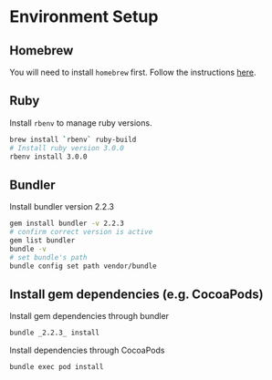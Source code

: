 # Environment Setup

## Homebrew
You will need to install `homebrew` first.
Follow the instructions [here](https://brew.sh).

## Ruby
Install `rbenv` to manage ruby versions.
```zsh
brew install `rbenv` ruby-build
# Install ruby version 3.0.0
rbenv install 3.0.0
```

## Bundler
Install bundler version 2.2.3
```zsh
gem install bundler -v 2.2.3
# confirm correct version is active
gem list bundler
bundle -v
# set bundle's path
bundle config set path vendor/bundle
```

## Install gem dependencies (e.g. CocoaPods)
Install gem dependencies through bundler
```zsh
bundle _2.2.3_ install
```

Install dependencies through CocoaPods
```zsh
bundle exec pod install
```
